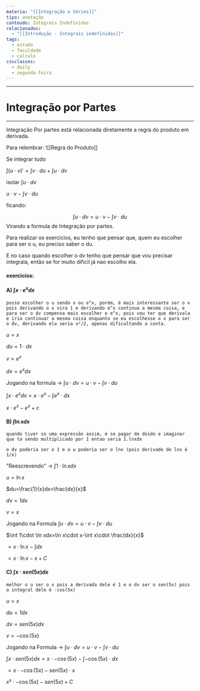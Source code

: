```yaml
---
materia: "[[Integração e Séries]]"
tipo: anotação
conteudo: Integrais Indefinidas
relacionados:
  - "[[Introdução - Integrais indefinidas]]"
tags:
  - estudo
  - faculdade
  - calculo
cssclasses:
  - daily
  - segunda-feira
---
```

---
# Integração por Partes
---
Integração Por partes está relacionada diretamente a regra do produto em derivada.

Para relembrar:
![[Regra do Produto]]

Se integrar tudo

$\int(u\cdot v)'=\int v\cdot du+\int u\cdot dv$

isolar $\int u\cdot dv$

$u\cdot v-\int v\cdot du$

ficando:

$$\int u\cdot dv=u\cdot v-\int v\cdot du$$
Virando a formula de Integração por partes.

Para realizar os exercicios, eu tenho que pensar que, quem eu escolher para ser o u, eu preciso saber o du.

E no caso quando escolher o dv tenho que pensar que vou precisar integrala, então se for muito dificil já nao escolho ela.

#### exercicios:

#### A) $\int x\cdot e^xdx$

```
posso escolher o u sendo x ou e^x, porém, é mais interessante ser o x pois derivando o x vira 1 e derivando e^x continua a mesma coisa, e para ser o dv compensa mais escolher o e^x, pois vou ter que derivala e iria continuar a mesma coisa enquanto se eu escolhesse o x para ser o dv, derivando ela seria x²/2, apenas dificultando a conta.
```

$u=x$

$du=1\cdot dx$

$v=e^x$

$dv=e^xdx$

Jogando na formula -> $\int u\cdot dv=u\cdot v-\int v\cdot du$

$\int x\cdot e^xdx=x\cdot e^x-\int e^x\cdot dx$

$x\cdot e^x-e^x+c$

#### B) $\int \ln xdx$

```
quando tiver so uma expressão assim, é so pagar de doido e imaginar que ta sendo multiplicado por 1 entao seria 1.lnxdx

o dv poderia ser o 1 e o u poderia ser o lnx (pois derivade de lnx é 1/x)
```

"Reescrevendo" -> $\int 1\cdot \ln xdx$

$u=\ln x$

$du=\frac{1}{x}dx=\frac{dx}{x}$

$dv=1dx$

$v=x$

Jogando na Formula $\int u\cdot dv=u\cdot v-\int v\cdot du$

$\int 1\cdot \ln xdx=\ln x\cdot x-\int x\cdot \frac{dx}{x}$

$=x\cdot \ln x-\int dx$

$=x\cdot \ln x-x +C$ 

#### C) $\int x\cdot sen(5x)dx$

```
melhor o u ser o x pois a derivada dele é 1 e o dv ser o sen(5x) pois a integral dele é -cos(5x)
```

$u=x$

$du=1dx$

$dv=sen(5x)dx$

$v=-\cos(5x)$

Jogando na Formula -> $\int u\cdot dv=u\cdot v-\int v\cdot du$

$\int x\cdot sen(5x)dx=x\cdot-\cos(5x)-\int-\cos(5x)\cdot dx$

$=x\cdot-\cos(5x)-sen(5x)\cdot x$

$x²\cdot-\cos(5x)-sen(5x)+C$

